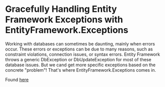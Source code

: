 # Gracefully Handling Entity Framework Exceptions with EntityFramework.Exceptions

Working with databases can sometimes be daunting, mainly when errors occur. These errors or exceptions can be due to many reasons, such as constraint violations, connection issues, or syntax errors. Entity Framework throws a generic DbException or DbUpdateException for most of these database issues. But we cand get more specific exceptions based on the concrete "problem"! That's where EntityFramework.Exceptions comes in.

Found [here](https://steven-giesel.com/blogPost/693e8b9c-4b97-43a4-8bf7-991c633900b4)
